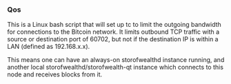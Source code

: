 ### Qos ###

This is a Linux bash script that will set up tc to limit the outgoing bandwidth for connections to the Bitcoin network. It limits outbound TCP traffic with a source or destination port of 60702, but not if the destination IP is within a LAN (defined as 192.168.x.x).

This means one can have an always-on storofwealthd instance running, and another local storofwealthd/storofwealth-qt instance which connects to this node and receives blocks from it.
